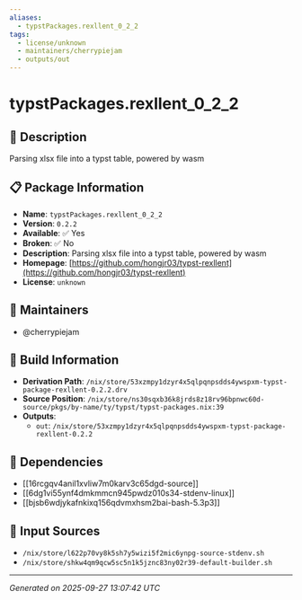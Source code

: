 ```yaml
---
aliases:
  - typstPackages.rexllent_0_2_2
tags:
  - license/unknown
  - maintainers/cherrypiejam
  - outputs/out
---
```


# typstPackages.rexllent_0_2_2

## 📝 Description

Parsing xlsx file into a typst table, powered by wasm

## 📋 Package Information

- **Name**: `typstPackages.rexllent_0_2_2`
- **Version**: `0.2.2`
- **Available**: ✅ Yes
- **Broken**: ✅ No
- **Description**: Parsing xlsx file into a typst table, powered by wasm
- **Homepage**: [https://github.com/hongjr03/typst-rexllent](https://github.com/hongjr03/typst-rexllent)
- **License**: `unknown`
## 👥 Maintainers

- @cherrypiejam


## 🔧 Build Information

- **Derivation Path**: `/nix/store/53xzmpy1dzyr4x5qlpqnpsdds4ywspxm-typst-package-rexllent-0.2.2.drv`
- **Source Position**: `/nix/store/ns30sqxb36k8jrds8z18rv96bpnwc60d-source/pkgs/by-name/ty/typst/typst-packages.nix:39`
- **Outputs**:
  - `out`:  `/nix/store/53xzmpy1dzyr4x5qlpqnpsdds4ywspxm-typst-package-rexllent-0.2.2`

## 🔗 Dependencies

- [[16rcgqv4anil1xvliw7m0karv3c65dgd-source]]
- [[6dg1vi55ynf4dmkmmcn945pwdz010s34-stdenv-linux]]
- [[bjsb6wdjykafnkixq156qdvmxhsm2bai-bash-5.3p3]]

## 📁 Input Sources

- `/nix/store/l622p70vy8k5sh7y5wizi5f2mic6ynpg-source-stdenv.sh`
- `/nix/store/shkw4qm9qcw5sc5n1k5jznc83ny02r39-default-builder.sh`

---
*Generated on 2025-09-27 13:07:42 UTC*
